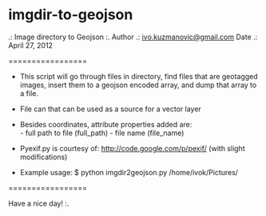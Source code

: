 imgdir-to-geojson
=================

.: Image directory to Geojson :.
Author	.: ivo.kuzmanovic@gmail.com
Date	.: April 27, 2012

=================

*	This script will go through files in directory, find files that are geotagged images, insert them to a geojson 
	encoded array, and dump that array to a file.

*	File can that can be used as a source for a vector layer

*	Besides coordinates, attribute properties added are:	
		- full path to file (full_path)
		- file name (file_name)

*	Pyexif.py is courtesy of: http://code.google.com/p/pexif/ (with slight modifications)

*	Example usage: 
		$ python imgdir2geojson.py /home/ivok/Pictures/

=================

Have a nice day! :.